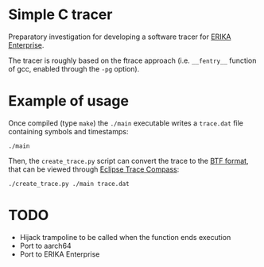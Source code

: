 Simple C tracer
===============

Preparatory investigation for developing a software tracer
for [ERIKA Enterprise](http://www.erika-enterprise.com).

The tracer is roughly based on the ftrace approach (i.e. `__fentry__` function
of gcc, enabled through the `-pg` option).

Example of usage
================

Once compiled (type `make`) the `./main` executable writes a `trace.dat` file
containing symbols and timestamps:

    ./main

Then, the `create_trace.py` script can convert the trace to the
[BTF format](https://www.eclipse.org/app4mc/docu/standards/TA_BTF_Specification_2.1.5.pdf),
that can be viewed through [Eclipse Trace Compass](https://www.eclipse.org/tracecompass/):

    ./create_trace.py ./main trace.dat

TODO
====
* Hijack trampoline to be called when the function ends execution
* Port to aarch64
* Port to ERIKA Enterprise
